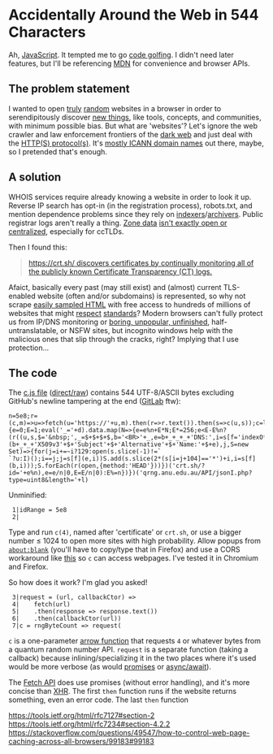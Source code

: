 # Accidentally Around the Web in 544 Characters

Ah, [JavaScript](https://www.ecma-international.org/ecma-262/6.0/). It tempted me to go [code golfing](https://en.wikipedia.org/wiki/Code_golf). I didn't need later features, but I'll be referencing [MDN](https://developer.mozilla.org/en-US/docs/Web/JavaScript/Reference/Operators/Operator_Precedence) for convenience and browser APIs.

## The problem statement

I wanted to open [truly](https://www.av8n.com/turbid/paper/turbid.htm#sec-def-random) [random](https://en.wikipedia.org/wiki/Hardware_random_number_generator#Physical_phenomena_with_random_properties) websites in a browser in order to serendipitously discover [new things](https://en.wikipedia.org/wiki/There_are_known_knowns), like tools, concepts, and communities, with minimum possible bias. But what are 'websites'? Let's ignore the web crawler and law enforcement frontiers of the [dark web](https://en.wikipedia.org/wiki/Dark_web) and just deal with the [HTTP(S) protocol(s)](https://en.wikipedia.org/wiki/World_Wide_Web#Function). It's [mostly ICANN domain names](https://en.wikipedia.org/wiki/Alternative_DNS_root) out there, maybe, so I pretended that's enough.

## A solution

WHOIS services require already knowing a website in order to look it up. Reverse IP search has opt-in (in the registration process), robots.txt, and mention dependence problems since they rely on [indexers](https://www.domcop.com/top-10-million-domains)/[archivers](https://archive.org/). Public registrar logs aren't really a thing. [Zone data](https://dnpedia.com/tlds/daily.php) [isn't exactly open or centralized](https://www.iana.org/domains/root/db), especially for ccTLDs.

Then I found this:

> [https://crt.sh/ discovers certificates by continually monitoring all of the publicly known Certificate Transparency (CT) logs.](https://www.comodo.com/news/press_releases/2015/06/comodo-launches-new-certificate-transparency-search-web-site.html)

Afaict, basically every past (may still exist) and (almost) current TLS-enabled website (often and/or subdomains) is represented, so why not scrape [easily sampled HTML](https://crt.sh/?id=200000000) with free access to hundreds of millions of websites that might [respect](https://doesmysiteneedhttps.com/) [standards](https://developers.google.com/web/fundamentals/security/encrypt-in-transit/why-https)? Modern browsers can't fully protect us from IP/DNS monitoring or [boring, unpopular, unfinished](http://tvtropes.org/pmwiki/pmwiki.php/Main/SturgeonsLaw), half-untranslatable, or NSFW sites, but incognito windows help with the malicious ones that slip through the cracks, right? Implying that I use protection...

## The code

The [c.js file](https://github.com/0joshuaolson1/deranged-discovery/blob/cb5d35e632c74597263d0c65bad7312aa5efb202/c.js) ([direct/raw](https://raw.githubusercontent.com/0joshuaolson1/deranged-discovery/cb5d35e632c74597263d0c65bad7312aa5efb202/c.js)) contains 544 UTF-8/ASCII bytes excluding GitHub's newline tampering at the end ([GitLab](https://about.gitlab.com/2016/05/11/git-repository-pricing/) ftw):
```
n=5e8;r=(c,m)=>u=>fetch(u='https://'+u,m).then(r=>r.text()).then(s=>c(u,s));c=l=>r((_,d)=>{e=0;E=1;eval('_='+d).data.map(N=>{e=e%n+E*N;E*=256;e<E-E%n?(r((u,s,$='&nbsp;',_=$+$+$+$,b='<BR>'+_,e=b+_+_+_+'DNS:',i=s[f='indexOf'](b+_+_+'X509v3'+$+'Subject'+$+'Alternative'+$+'Name:'+$+e),j,S=new Set)=>{for(j=i+=~i?129:open(s.slice(-1)!=`
`?u:I)();i==j;j=s[f](e,i))S.add(s.slice(2*(s[i=j+104]=='*')+i,i=s[f](b,i)));S.forEach(r(open,{method:'HEAD'}))})('crt.sh/?id='+e%n),e=e/n|0,E=E/n|0):E%=n})})('qrng.anu.edu.au/API/jsonI.php?type=uint8&length='+l)
```
Unminified:
```
 1|idRange = 5e8
 2|
```

Type and run `c(4)`, named after 'certificate' or `crt.sh`, or use a bigger number ≤ 1024 to open more sites with high probability. Allow popups from [`about:blank`](http://about:blank) (you'll have to copy/type that in Firefox) and use a CORS workaround like [this](https://chrome.google.com/webstore/detail/cors/dboaklophljenpcjkbbibpkbpbobnbld) so `c` can access webpages. I've tested it in Chromium and Firefox.

So how does it work? I'm glad you asked!
```
 3|request = (url, callbackCtor) =>
 4|    fetch(url)
 5|    .then(response => response.text())
 6|    .then(callbackCtor(url))
 7|c = rngByteCount => request(
```
`c` is a one-parameter [arrow function](https://developer.mozilla.org/en-US/docs/Web/JavaScript/Reference/Functions/Arrow_functions) that requests `4` or whatever bytes from a quantum random number API. `request` is a separate function (taking a callback) because inlining/specializing it in the two places where it's used would be more verbose (as would [promises](https://developer.mozilla.org/en-US/docs/Web/JavaScript/Guide/Using_promises) or [async/await](https://developer.mozilla.org/en-US/docs/Web/JavaScript/Reference/Statements/async_function)).

The [Fetch API](https://developer.mozilla.org/en-US/docs/Web/API/Fetch_API) does use promises (without error handling), and it's more concise than [XHR](https://developer.mozilla.org/en-US/docs/Web/API/XMLHttpRequest). The first `then` function runs if the website returns something, even an error code. The last `then` function

https://tools.ietf.org/html/rfc7127#section-2
https://tools.ietf.org/html/rfc7234#section-4.2.2
https://stackoverflow.com/questions/49547/how-to-control-web-page-caching-across-all-browsers/99183#99183
